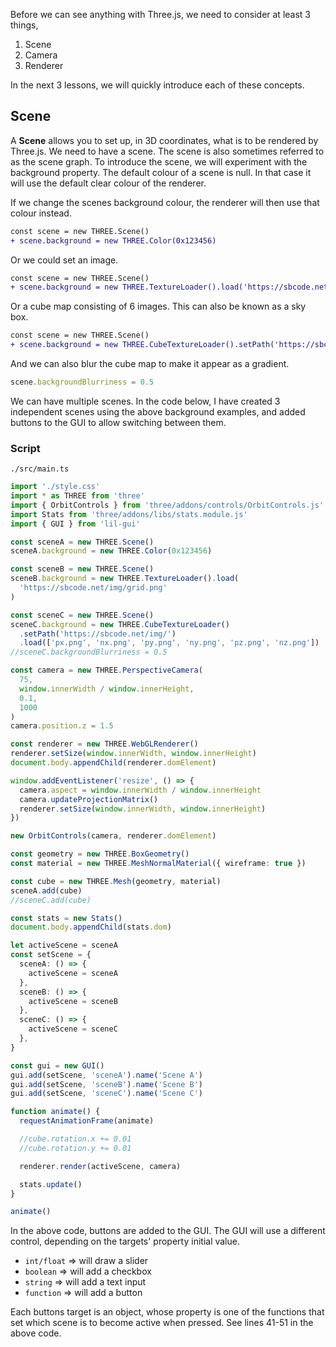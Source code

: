 Before we can see anything with Three.js, we need to consider at least 3 things,

1. Scene
2. Camera
3. Renderer

In the next 3 lessons, we will quickly introduce each of these concepts.

## Scene

A **Scene** allows you to set up, in 3D coordinates, what is to be rendered by Three.js.
We need to have a scene. The scene is also sometimes referred to as the scene graph.
To introduce the scene, we will experiment with the background property.
The default colour of a scene is null. In that case it will use the default clear colour of the renderer.

If we change the scenes background colour, the renderer will then use that colour instead.

```diff
const scene = new THREE.Scene()
+ scene.background = new THREE.Color(0x123456)
```

Or we could set an image.

```diff
const scene = new THREE.Scene()
+ scene.background = new THREE.TextureLoader().load('https://sbcode.net/img/grid.png')
```

Or a cube map consisting of 6 images. This can also be known as a sky box.

```diff
const scene = new THREE.Scene()
+ scene.background = new THREE.CubeTextureLoader().setPath('https://sbcode.net/img/').load(['px.png', 'nx.png', 'py.png', 'ny.png', 'pz.png', 'nz.png'])
```

And we can also blur the cube map to make it appear as a gradient.

```ts
scene.backgroundBlurriness = 0.5
```

We can have multiple scenes. In the code below, I have created 3 independent scenes using the above background examples, and added buttons to the GUI to allow switching between them.

### Script

`./src/main.ts`

```ts
import './style.css'
import * as THREE from 'three'
import { OrbitControls } from 'three/addons/controls/OrbitControls.js'
import Stats from 'three/addons/libs/stats.module.js'
import { GUI } from 'lil-gui'

const sceneA = new THREE.Scene()
sceneA.background = new THREE.Color(0x123456)

const sceneB = new THREE.Scene()
sceneB.background = new THREE.TextureLoader().load(
  'https://sbcode.net/img/grid.png'
)

const sceneC = new THREE.Scene()
sceneC.background = new THREE.CubeTextureLoader()
  .setPath('https://sbcode.net/img/')
  .load(['px.png', 'nx.png', 'py.png', 'ny.png', 'pz.png', 'nz.png'])
//sceneC.backgroundBlurriness = 0.5

const camera = new THREE.PerspectiveCamera(
  75,
  window.innerWidth / window.innerHeight,
  0.1,
  1000
)
camera.position.z = 1.5

const renderer = new THREE.WebGLRenderer()
renderer.setSize(window.innerWidth, window.innerHeight)
document.body.appendChild(renderer.domElement)

window.addEventListener('resize', () => {
  camera.aspect = window.innerWidth / window.innerHeight
  camera.updateProjectionMatrix()
  renderer.setSize(window.innerWidth, window.innerHeight)
})

new OrbitControls(camera, renderer.domElement)

const geometry = new THREE.BoxGeometry()
const material = new THREE.MeshNormalMaterial({ wireframe: true })

const cube = new THREE.Mesh(geometry, material)
sceneA.add(cube)
//sceneC.add(cube)

const stats = new Stats()
document.body.appendChild(stats.dom)

let activeScene = sceneA
const setScene = {
  sceneA: () => {
    activeScene = sceneA
  },
  sceneB: () => {
    activeScene = sceneB
  },
  sceneC: () => {
    activeScene = sceneC
  },
}

const gui = new GUI()
gui.add(setScene, 'sceneA').name('Scene A')
gui.add(setScene, 'sceneB').name('Scene B')
gui.add(setScene, 'sceneC').name('Scene C')

function animate() {
  requestAnimationFrame(animate)

  //cube.rotation.x += 0.01
  //cube.rotation.y += 0.01

  renderer.render(activeScene, camera)

  stats.update()
}

animate()
```

In the above code, buttons are added to the GUI. The GUI will use a different control, depending on the targets' property initial value.

- `int/float` ⇒ will draw a slider
- `boolean` ⇒ will add a checkbox
- `string` ⇒ will add a text input
- `function` ⇒ will add a button

Each buttons target is an object, whose property is one of the functions that set which scene is to become active when pressed. See lines 41-51 in the above code.
